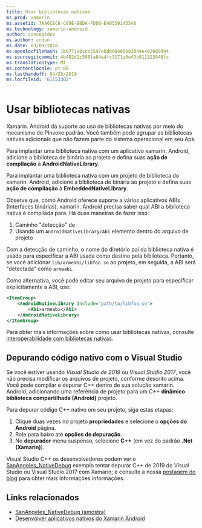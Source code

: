 ```yaml
---
title: Usar bibliotecas nativas
ms.prod: xamarin
ms.assetid: 7AA6CEC8-C09E-BBDA-FDD6-E40559143548
ms.technology: xamarin-android
author: conceptdev
ms.author: crdun
ms.date: 03/09/2018
ms.openlocfilehash: 1b0771a0ccc2597ebd800468b82044e4020d9d94
ms.sourcegitcommit: 4b402d1c508fa84e4fc3171a6e43b811323948fc
ms.translationtype: MT
ms.contentlocale: pt-BR
ms.lasthandoff: 04/23/2019
ms.locfileid: "61153302"
---
```

# <a name="using-native-libraries"></a>Usar bibliotecas nativas

Xamarin. Android dá suporte ao uso de bibliotecas nativas por meio do mecanismo de PInvoke padrão. Você também pode agrupar as bibliotecas nativas adicionais que não fazem parte do sistema operacional em seu Apk.

Para implantar uma biblioteca nativa com um aplicativo xamarin. Android, adicione a biblioteca de binária ao projeto e defina suas **ação de compilação** à **AndroidNativeLibrary**.

Para implantar uma biblioteca nativa com um projeto de biblioteca do xamarin. Android, adicione a biblioteca de binária ao projeto e defina suas **ação de compilação** à **EmbeddedNativeLibrary**.

Observe que, como Android oferece suporte a vários aplicativos ABIs (Interfaces binárias), xamarin. Android precisa saber qual ABI a biblioteca nativa é compilada para.
Há duas maneiras de fazer isso:

1.  Caminho "detecção" de
1.  Usando um `AndroidNativeLibrary/Abi` elemento dentro do arquivo de projeto


Com a detecção de caminho, o nome do diretório pai da biblioteca nativa é usado para especificar a ABI usada como destino pela biblioteca. Portanto, se você adicionar `lib/armeabi/libfoo.so` ao projeto, em seguida, a ABI será "detectada" como `armeabi`.

Como alternativa, você pode editar seu arquivo de projeto para especificar explicitamente a ABI, use:

```xml
<ItemGroup>
    <AndroidNativeLibrary Include="path/to/libfoo.so">
        <Abi>armeabi</Abi>
    </AndroidNativeLibrary>
</ItemGroup>
```

Para obter mais informações sobre como usar bibliotecas nativas, consulte [interoperabilidade com bibliotecas nativas](https://www.mono-project.com/docs/advanced/pinvoke/).

## <a name="debugging-native-code-with-visual-studio"></a>Depurando código nativo com o Visual Studio

Se você estiver usando *Visual Studio de 2019* ou *Visual Studio 2017*, você não precisa modificar os arquivos de projeto, conforme descrito acima.
Você pode compilar e depurar C++ dentro de sua solução xamarin. Android, adicionando uma referência de projeto para um C++ **dinâmico biblioteca compartilhada (Android)** projeto.

Para depurar código C++ nativo em seu projeto, siga estas etapas:

1. Clique duas vezes no projeto **propriedades** e selecione o **opções do Android** página.
2. Role para baixo até **opções de depuração**.
3. No **depurador** menu suspenso, selecione **C++** (em vez do padrão **.Net (Xamarin)**).

Visual Studio C++ os desenvolvedores podem ver o [SanAngeles_NativeDebug](https://developer.xamarin.com/samples/monodroid/SanAngeles_NDK/) exemplo tentar depurar C++ de 2019 do Visual Studio ou Visual Studio 2017 com Xamarin; e consulte a nossa [postagem do blog](https://blog.xamarin.com/build-and-debug-c-libraries-in-xamarin-android-apps-with-visual-studio-2015/) para obter mais informações informações.



## <a name="related-links"></a>Links relacionados

- [SanAngeles_NativeDebug (amostra)](https://developer.xamarin.com/samples/monodroid/SanAngeles_NDK/)
- [Desenvolver aplicativos nativos do Xamarin Android](https://blogs.msdn.microsoft.com/vcblog/2015/02/23/developing-xamarin-android-native-applications/)
